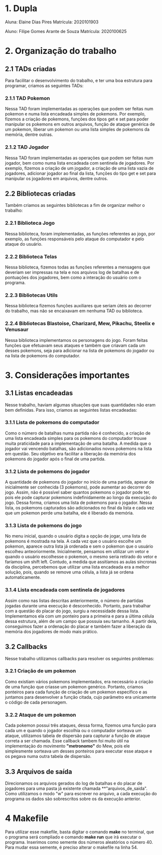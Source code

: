 # 1. Dupla
Aluna: Elaine Dias Pires
Matrícula: 2020101903

Aluno: Filipe Gomes Arante de Souza
Matrícula: 2020100625

# 2. Organização do trabalho

## 2.1 TADs criadas

Para facilitar o desenvolvimento do trabalho, e ter uma boa estrutura para programar, criamos as seguintes TADs:

### 2.1.1 TAD Pokemon
Nessa TAD foram implementadas as operações que podem ser feitas num pokemon e numa lista encadeada simples de pokemons. Por exemplo, fizemos a criação de pokemons, funções dos tipos get e set para poder manipular os pokemons em outros arquivos, função de ataque genérica de um pokemon, liberar um pokemon ou uma lista simples de pokemons da memória, dentre outras.

### 2.1.2 TAD Jogador
Nessa TAD foram implementadas as operações que podem ser feitas num jogador, bem como numa lista encadeada com sentinela de jogadores. Por exemplo, fizemos a criação de um jogador, a criação de uma lista vazia de jogadores, adicionar jogador ao final da lista, funções do tipo get e set para manipular os jogadores em arquivos, dentre outros.

## 2.2 Bibliotecas criadas
Também criamos as seguintes bibliotecas a fim de organizar melhor o trabalho:

### 2.2.1 Biblioteca Jogo
Nessa biblioteca, foram implementadas, as funções referentes ao jogo, por exemplo, as funções responsáveis pelo ataque do computador e pelo ataque do usuário.

### 2.2.2 Biblioteca Telas
Nessa biblioteca, fizemos todas as funções referentes a mensagens que deveriam ser impressas na tela e nos arquivos log de batalhas e de pontuações dos jogadores, bem como a interação do usuário com o programa. 

### 2.2.3 Bibliotecas Utils
Nessa biblioteca fizemos funções auxiliares que seriam úteis ao decorrer do trabalho, mas não se encaixavam em nenhuma TAD ou biblioteca.

### 2.2.4   Bibliotecas Blastoise, Charizard, Mew, Pikachu, Steelix e Venusaur
Nessa biblioteca implementamos os personagens do jogo. Foram feitas funções que efetuavam seus ataques e também que criavam cada um desses pokemons, seja para adicionar na lista de pokemons do jogador ou na lista de pokemons do computador.

# 3. Considerações importantes

## 3.1 Listas encadeadas
Nesse trabalho, haviam algumas situações que suas quantidades não eram bem definidas. Para isso, criamos as seguintes listas encadeadas:

### 3.1.1 Lista de pokemons do computador 
Como o número de batalhas numa partida não é conhecido, a criação de uma lista encadeada simples para os pokemons do computador trouxe muita praticidade para a implementação de uma batalha. A medida que o jogador vai vencendo batalhas, são adicionados novos pokemons na lista em questão. Seu objetivo era facilitar a liberação da memória dos pokemons do jogador após o final de uma partida.

### 3.1.2 Lista de pokemons do jogador
A quantidade de pokemons do jogador no início de uma partida, apesar de inicialmente ser conhecida (3 pokemons), pode aumentar ao decorrer do jogo.  Assim, não é possível saber quantos pokemons o jogador pode ter, pois ele pode capturar pokemons indefinidamente ao longo da execução do jogo. Dessa forma, criamos uma lista de pokemons para o jogador. Nessa lista, os pokemons capturados 
são adicionados no final da lista e cada vez que um pokemon perde uma batalha, ele é liberado da memória.

### 3.1.3 Lista de pokemons do jogo 
No menu inicial, quando o usuário digita a opção de jogar, uma lista de pokemons é mostrada na tela. A cada vez que o usuário escolhe um pokemon, aparece outra lista já ordenada e sem o pokemon que o usuário escolheu anteoriormente. Inicialmente, pensamos em utilizar um vetor e quando o usuário escolhesse o pokemon, o mesmo seria retirado do vetor e faríamos um shift left. Contudo, a medida que assitíamos as aulas síncronas da disciplina, percebemos que utilizar uma lista encadeada era a melhor solução, pois, quando se remove uma célula, a lista já se ordena automaticamente.

### 3.1.4 Lista encadeada com sentinela de jogadores
Assim como nas listas descritas anteriormente, o número de partidas jogadas durante uma execução é desconhecido. Portanto, para trabalhar com a questão do placar do jogo, surgiu a necessidade dessa lista. Implementamos ela com um ponteiro para a primeira e para a última célula dessa estrutura, além de um campo que possuia seu tamanho. A partir dela, conseguimos fazer a ordenação do placar e também fazer a liberação da memória dos jogadores de modo mais prático.

## 3.2 Callbacks
Nesse trabalho utilizamos callbacks para resolver os seguintes problemas:

### 3.2.1 Criação de um pokemon
Como existiam vários pokemons implementados, era necessário a criação de uma função que criasse um pokemon genérico. Portanto, criamos ponteiros para cada função de criação de um pokemon específico e as juntamos para desenvolver a função citada, cujo parâmetro era unicamente o código de cada personagem. 

### 3.2.2 Ataque de um pokemon
Cada pokemon possui três ataques, dessa forma, fizemos uma função para cada um e quando o jogador escolhia ou o computador sorteava um ataque, utilizamos tabela de dispersão para capturar a função de ataque correta a ser chamada. Esse callback tambem foi muito útil na implementação do movimento **"metronomo"** do Mew, pois ele simplesmente sorteava um desses ponteiros para executar esse ataque e os pegava numa outra tabela de dispersão.

## 3.3 Arquivos de saída
Direcionamos os arquivos gerados do log de batalhas e do placar de jogadores para uma pasta já existente chamada **"arquivos_de_saida". Como utilizamos o modo "w" para escrever no arquivo, a cada execução do programa os dados são sobrescritos sobre os da execução anterior.


# 4 Makefile
Para utilizar esse makefile, basta digitar o comando **make** no terminal, que o programa será compliado e comando **make run** que irá executar o programa.
Inserimos como semente dos números aleatórios o número 40. Para mudar essa semente, é preciso alterar o makefile na linha 54.


